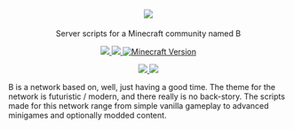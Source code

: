 <p>
  <h1 align=center>
    <img src=https://media.discordapp.net/attachments/901618453356630052/977196070171975770/unknown.png?width=450&height=225>
  </h1>
<p align=center>
  Server scripts for a Minecraft community named B
</p>


<p align=center>
  <!--- Server Status ---->
  <a href=>
    <img src=https://img.shields.io/website?logo=openstreetmap&down_color=lightgrey&down_message=Offline&label=play.behr.dev&up_message=Online&url=http%3A%2F%2Fplay.behr.dev>
  </a>
  <!--- Discord Activity ---->
  <a href=https://discord.gg/TgebyMex>
    <img src=https://img.shields.io/discord/901618453356630046?logo=discord>
  </a>
  <!--- Active Version ---->
	<a href="https://github.com/bGielinor/b-resource/archive/refs/heads/main.zip"><img src="https://img.shields.io/badge/Minecraft%20Version-1.19.2-c70039?logo=blueprint" alt="Minecraft Version">
  </a>
</p>
<p align=center>
	<!--- Commit Activity ---->
  <a href=https://github.com/Adriftus-Studios/network-script-data/pulse>
    <img src=https://img.shields.io/github/commit-activity/m/bGielinor/b-resource?logo=read-the-docs>
  </a>
	<!--- License ---->
  <a href=https://unlicense.org>
    <img src=https://img.shields.io/badge/License-unlicense-lightgrey.svg>
  </a>
</p>

B is a network based on, well, just having a good time. The theme for the network is futuristic / modern, and there really is no back-story. The scripts made for this network range from simple vanilla gameplay to advanced minigames and optionally modded content.
